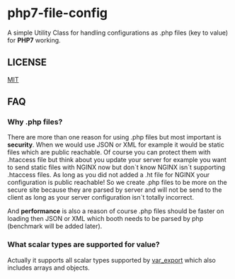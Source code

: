 # php7-file-config
A simple Utility Class for handling configurations as .php files (key to value) for **PHP7** working.


## LICENSE
[MIT](https://github.com/CoNfu5eD/php-file-config/blob/master/LICENSE)

## FAQ

### Why .php files?

There are more than one reason for using .php files but most important is **security**.
When we would use JSON or XML for example it would be static files which are public reachable.
Of course you can protect them with .htaccess file but think about you update your server for example
you want to send static files with NGINX now but don`t know NGINX isn´t supporting .htaccess files.
As long as you did not added a .ht file for NGINX your configuration is public reachable!
So we create .php files to be more on the secure site because they are parsed by server
and will not be send to the client as long as your server configuration isn´t totally incorrect.

And **performance** is also a reason of course .php files should be faster on loading then JSON or XML which booth needs to be parsed by php (benchmark will be added later).

### What scalar types are supported for value?

Actually it supports all scalar types supported by [var_export](https://secure.php.net/manual/en/function.var-export.php) which also includes arrays and objects.
